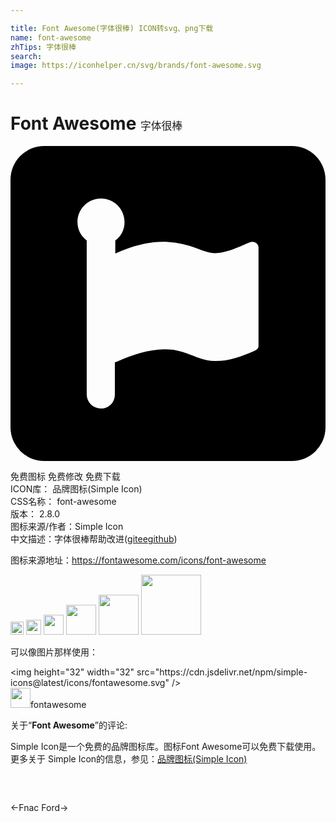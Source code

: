 ```yaml
---

title: Font Awesome(字体很棒) ICON转svg、png下载
name: font-awesome
zhTips: 字体很棒
search: 
image: https://iconhelper.cn/svg/brands/font-awesome.svg

---
```


# Font Awesome  <small style="font-size: 60%;font-weight: 100">字体很棒</small>

<div id="svg" class="svg-wrap">
<svg role="img" xmlns="http://www.w3.org/2000/svg" viewBox="0 0 24 24"><title>Font Awesome icon</title><path d="M2.571 0A2.572 2.572 0 000 2.571V21.43A2.572 2.572 0 002.571 24H21.43A2.572 2.572 0 0024 21.429V2.57A2.572 2.572 0 0021.429 0zm4.324 4c.993 0 1.793.8 1.793 1.791A1.7 1.7 0 017.984 7.2v.993c.128-.043 1.836-.897 3.584-.897 2.04 0 3.053.865 3.968.865 1.217 0 2.56-.865 2.88-.865.257 0 .48.192.48.416v7.521c0 .224-.191.32-.415.416-.896.384-1.857.736-2.88.736-1.44 0-2.113-.896-3.841-.896-1.248 0-2.56.448-3.616.929-.064.032-.129.032-.193.064v2.432c0 .669-.503 1.088-1.056 1.088a1.08 1.08 0 01-1.088-1.088V7.199a1.789 1.789 0 01-.704-1.408C5.103 4.8 5.903 4 6.895 4Z"/></svg>
</div>
<detail full-name='font-awesome'></detail>

<div class="detail-page">
<p>
<span><span class="badge-success badge">免费图标</span> <span class="badge-success badge">免费修改</span>  <span class="badge-success badge">免费下载</span> </span>
<br/>
<span>
ICON库：
<span class="badge-secondary badge">品牌图标(Simple Icon)</span> 
</span>
<br/>
<span>
CSS名称：
<span class="badge-secondary badge">font-awesome</span> 
</span>

<br/>
<span>
版本：
<span class="badge-secondary badge">2.8.0</span> 
</span>
<br/>
<span>图标来源/作者：<span class="badge-light badge">Simple Icon</span></span> 
<br/>
<span class="zh-detail">中文描述：<span class="badge-primary badge">字体很棒</span><span class="help-link"><span>帮助改进</span>(<a href="https://gitee.com/liuwave/icon-helper/edit/master/json/brands/font-awesome.json" target="_blank" rel="noopener noreferrer">gitee</a><a href="https://github.com/liuwave/icon-helper/edit/master/json/brands/font-awesome.json" target="_blank" rel="noopener noreferrer">github</a></span>)</span><br/>
</p>
</div><div class="description description alert alert-light"><p>图标来源地址：<a href="https://fontawesome.com/icons/font-awesome" target="_blank" rel="noopener noreferrer">https://fontawesome.com/icons/font-awesome</a></p></div>
<div class="alert alert-dark">
<img height="21" width="21" src="https://cdn.jsdelivr.net/npm/simple-icons@latest/icons/fontawesome.svg" />
<img height="24" width="24" src="https://cdn.jsdelivr.net/npm/simple-icons@latest/icons/fontawesome.svg" />
<img height="32" width="32" src="https://cdn.jsdelivr.net/npm/simple-icons@latest/icons/fontawesome.svg" />
<img height="48" width="48" src="https://cdn.jsdelivr.net/npm/simple-icons@latest/icons/fontawesome.svg" />
<img height="64" width="64" src="https://cdn.jsdelivr.net/npm/simple-icons@latest/icons/fontawesome.svg" />
<img height="96" width="96" src="https://cdn.jsdelivr.net/npm/simple-icons@latest/icons/fontawesome.svg" />

</div>
<div>
  <p>可以像图片那样使用：    
  </p>
  <div class="alert alert-primary" style="font-size: 14px">
    &lt;img height="32" width="32" src="https://cdn.jsdelivr.net/npm/simple-icons@latest/icons/fontawesome.svg" /&gt;
    <copy-btn content='<img height="32" width="32" src="https://cdn.jsdelivr.net/npm/simple-icons@latest/icons/fontawesome.svg" />'></copy-btn>
  </div>
  <div class="alert alert-secondary">
    <img height="32" width="32" src="https://cdn.jsdelivr.net/npm/simple-icons@latest/icons/fontawesome.svg" />fontawesome
    <copy-btn content="fontawesome" btn-title="复制图标名称"></copy-btn>
  </div>
</div>
<div class="icon-detail__container">
<p>关于“<b>Font Awesome</b>”的评论:</p>
</div>
<Vssue title="关于“Font Awesome”的评论" />
<div><p>Simple Icon是一个免费的品牌图标库。图标Font Awesome可以免费下载使用。更多关于  Simple Icon的信息，参见：<a target="_blank" href="https://iconhelper.cn/brands.html">品牌图标(Simple Icon)</a>
</p></div>


<div style="padding:2rem 0 " class="page-nav"><p class="inner"><span class="prev">←<router-link to="/icon/fnac.html">Fnac</router-link></span> <span class="next"><router-link to="/icon/ford.html">Ford</router-link>→</span></p></div>
